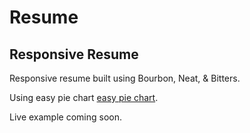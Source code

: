 Resume
======

Responsive Resume
-----------------

Responsive resume built using Bourbon, Neat, & Bitters.

Using easy pie chart [easy pie chart](http://rendro.github.io/easy-pie-chart/).

Live example coming soon.
